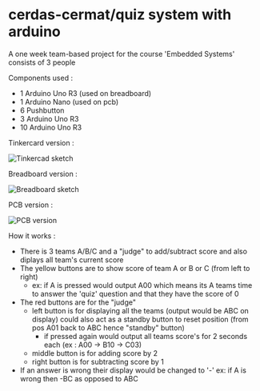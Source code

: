 # cerdas-cermat/quiz system with arduino

A one week team-based project for the course 'Embedded Systems' consists of 3 people

Components used :

- 1 Arduino Uno R3 (used on breadboard)
- 1 Arduino Nano (used on pcb)
- 6 Pushbutton
- 3 Arduino Uno R3
- 10 Arduino Uno R3

Tinkercard version :

![Tinkercad sketch](https://github.com/rrab-0/cerdas-cermat-quiz-system/blob/master/img-for-readme/tinkercad-cerdas-cermat-embed.png)

Breadboard version :

![Breadboard sketch](https://github.com/rrab-0/cerdas-cermat-quiz-system/blob/master/img-for-readme/breadboard-sketch.jpeg)

PCB version :

![PCB version](https://github.com/rrab-0/cerdas-cermat-quiz-system/blob/master/img-for-readme/pcb-ver.jpeg)

How it works :

- There is 3 teams A/B/C and a "judge" to add/subtract score and also diplays all team's current score
- The yellow buttons are to show score of team A or B or C (from left to right)
  - ex: if A is pressed would output A00 which means its A teams time to answer the 'quiz' question and that they have the score of 0
- The red buttons are for the "judge"
  - left button is for displaying all the teams (output would be ABC on display) could also act as a standby button to reset position (from pos A01 back to ABC hence "standby" button)
    - if pressed again would output all teams score's for 2 seconds each (ex : A00 -> B10 -> C03)
  - middle button is for adding score by 2
  - right button is for subtracting score by 1
- If an answer is wrong their display would be changed to '-' ex: if A is wrong then -BC as opposed to ABC
